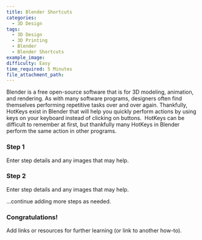 ```yaml
---
title: Blender Shortcuts
categories:
  - 3D Design
tags:
  - 3D Design
  - 3D Printing
  - Blender
  - Blender Shortcuts
example_image:
difficulty: Easy
time_required: 5 Minutes
file_attachment_path:
---
```


Blender is a free open-source software that is for 3D modeling, animation, and rendering. As with many software programs, designers often find themselves performing repetitive tasks over and over again. Thankfully, HotKeys exist in Blender that will help you quickly perform actions by using keys on your keyboard instead of clicking on buttons.&nbsp; HotKeys can be difficult to remember at first, but thankfully many HotKeys in Blender perform the same action in other programs.

### Step 1

Enter step details and any images that may help.

### Step 2

Enter step details and any images that may help.

…continue adding more steps as needed.

### Congratulations\!

Add links or resources for further learning (or link to another how-to).
